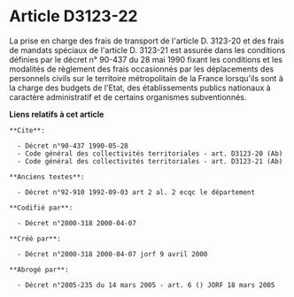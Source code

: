 # Article D3123-22

La prise en charge des frais de transport de l'article D. 3123-20 et des frais de mandats spéciaux de l'article D. 3123-21
est assurée dans les conditions définies par le décret n° 90-437 du 28 mai 1990 fixant les conditions et les modalités de
règlement des frais occasionnés par les déplacements des personnels civils sur le territoire métropolitain de la France
lorsqu'ils sont à la charge des budgets de l'Etat, des établissements publics nationaux à caractère administratif et de
certains organismes subventionnés.

**Liens relatifs à cet article**

	**Cite**:

	  - Décret n°90-437 1990-05-28
	  - Code général des collectivités territoriales - art. D3123-20 (Ab)
	  - Code général des collectivités territoriales - art. D3123-21 (Ab)

	**Anciens textes**:

	  - Décret n°92-910 1992-09-03 art 2 al. 2 ecqc le département

	**Codifié par**:

	  - Décret n°2000-318 2000-04-07

	**Créé par**:

	  - Décret n°2000-318 2000-04-07 jorf 9 avril 2000

	**Abrogé par**:

	  - Décret n°2005-235 du 14 mars 2005 - art. 6 () JORF 18 mars 2005
